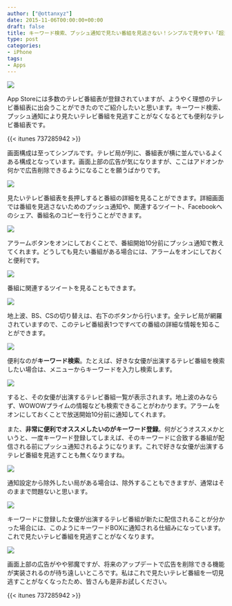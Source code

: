 ```yaml
---
author: ["@ottanxyz"]
date: 2015-11-06T00:00:00+00:00
draft: false
title: キーワード検索、プッシュ通知で見たい番組を見逃さない！シンプルで見やすい「超見やすいテレビ番組表」
type: post
categories:
- iPhone
tags:
- Apps
---
```


![](151106-563c690835a87-1.jpg)






App Storeには多数のテレビ番組表が登録されていますが、ようやく理想のテレビ番組表に出会うことができたのでご紹介したいと思います。キーワード検索、プッシュ通知により見たいテレビ番組を見逃すことがなくなるとても便利なテレビ番組表です。



{{< itunes 737285942 >}}



画面構成は至ってシンプルです。テレビ局が列に、番組表が横に並んでいるよくある構成となっています。画面上部の広告が気になりますが、ここはアドオンか何かで広告削除できるようになることを願うばかりです。





![](151106-563c690d2fcfd.png)






見たいテレビ番組表を長押しすると番組の詳細を見ることができます。詳細画面では番組を見逃さないためのプッシュ通知や、関連するツイート、Facebookへのシェア、番組名のコピーを行うことができます。





![](151106-563c690ebfdc5.png)






アラームボタンをオンにしておくことで、番組開始10分前にプッシュ通知で教えてくれます。どうしても見たい番組がある場合には、アラームをオンにしておくと便利です。





![](151106-563c691060a68.png)






番組に関連するツイートを見ることもできます。





![](151106-563c691244176.png)






地上波、BS、CSの切り替えは、右下のボタンから行います。全テレビ局が網羅されていますので、このテレビ番組表1つですべての番組の詳細な情報を知ることができます。





![](151106-563c6914d3e5f.png)






便利なのが**キーワード検索**。たとえば、好きな女優が出演するテレビ番組を検索したい場合は、メニューからキーワードを入力し検索します。





![](151106-563c691694ea6-1.png)






すると、その女優が出演するテレビ番組一覧が表示されます。地上波のみならず、WOWOWプライムの情報なども検索できることがわかります。アラームをオンにしておくことで放送開始10分前に通知してくれます。





また、**非常に便利でオススメしたいのがキーワード登録**。何がどうオススメかというと、一度キーワード登録してしまえば、そのキーワードに合致する番組が配信される前にプッシュ通知されるようになります。これで好きな女優が出演するテレビ番組を見逃すことも無くなりますね。





![](151106-563c69183bcf0-1.png)






通知設定から除外したい局がある場合は、除外することもできますが、通常はそのままで問題ないと思います。





![](151106-563c6919ce4c7-1.png)






キーワードに登録した女優が出演するテレビ番組が新たに配信されることが分かった場合には、このようにキーワードBOXに通知される仕組みになっています。これで見たいテレビ番組を見逃すことがなくなります。





![](151106-563c691b5e3e2-1.png)






画面上部の広告がやや邪魔ですが、将来のアップデートで広告を削除できる機能が実装されるのが待ち遠しいところです。私はこれで見たいテレビ番組を一切見逃すことがなくなったため、皆さんも是非お試しください。



{{< itunes 737285942 >}}
